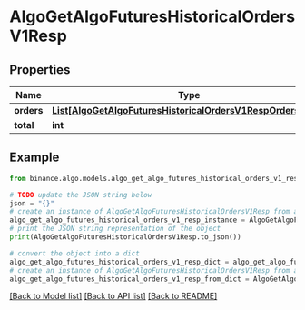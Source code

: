 # AlgoGetAlgoFuturesHistoricalOrdersV1Resp


## Properties

Name | Type | Description | Notes
------------ | ------------- | ------------- | -------------
**orders** | [**List[AlgoGetAlgoFuturesHistoricalOrdersV1RespOrdersInner]**](AlgoGetAlgoFuturesHistoricalOrdersV1RespOrdersInner.md) |  | [optional] 
**total** | **int** |  | [optional] 

## Example

```python
from binance.algo.models.algo_get_algo_futures_historical_orders_v1_resp import AlgoGetAlgoFuturesHistoricalOrdersV1Resp

# TODO update the JSON string below
json = "{}"
# create an instance of AlgoGetAlgoFuturesHistoricalOrdersV1Resp from a JSON string
algo_get_algo_futures_historical_orders_v1_resp_instance = AlgoGetAlgoFuturesHistoricalOrdersV1Resp.from_json(json)
# print the JSON string representation of the object
print(AlgoGetAlgoFuturesHistoricalOrdersV1Resp.to_json())

# convert the object into a dict
algo_get_algo_futures_historical_orders_v1_resp_dict = algo_get_algo_futures_historical_orders_v1_resp_instance.to_dict()
# create an instance of AlgoGetAlgoFuturesHistoricalOrdersV1Resp from a dict
algo_get_algo_futures_historical_orders_v1_resp_from_dict = AlgoGetAlgoFuturesHistoricalOrdersV1Resp.from_dict(algo_get_algo_futures_historical_orders_v1_resp_dict)
```
[[Back to Model list]](../README.md#documentation-for-models) [[Back to API list]](../README.md#documentation-for-api-endpoints) [[Back to README]](../README.md)



